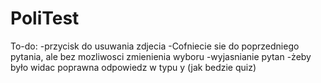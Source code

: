 # PoliTest
To-do:
-przycisk do usuwania zdjecia
-Cofniecie sie do poprzedniego pytania, ale bez mozliwosci zmienienia wyboru
-wyjasnianie pytan
-żeby było widac poprawna odpowiedz w typu y (jak bedzie quiz)